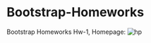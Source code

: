 # Bootstrap-Homeworks
Bootstrap Homeworks
Hw-1, Homepage:
![hp](https://user-images.githubusercontent.com/95983921/230596410-021062ec-8cfc-4ae5-b698-8528a48e9e96.PNG)
